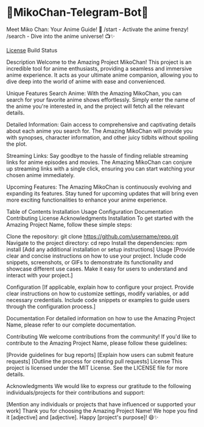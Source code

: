 # 🌟MikoChan-Telegram-Bot🌟
 Meet Miko Chan: Your Anime Guide! 🌸 /start - Activate the anime frenzy! /search - Dive into the anime universe! 📺✨


[License](https://img.shields.io/badge/license-MIT-blue.svg)
Build Status

Description
Welcome to the Amazing Project MikoChan! This project is an incredible tool for anime enthusiasts, providing a seamless and immersive anime experience. It acts as your ultimate anime companion, allowing you to dive deep into the world of anime with ease and convenienced. 

Unique Features
Search Anime: With the Amazing MikoChan, you can search for your favorite anime shows effortlessly. Simply enter the name of the anime you're interested in, and the project will fetch all the relevant details.

Detailed Information: Gain access to comprehensive and captivating details about each anime you search for. The Amazing MikoChan will provide you with synopses, character information, and other juicy tidbits without spoiling the plot.

Streaming Links: Say goodbye to the hassle of finding reliable streaming links for anime episodes and movies. The Amazing MikoChan can conjure up streaming links with a single click, ensuring you can start watching your chosen anime immediately.

Upcoming Features: The Amazing MikoChan is continuously evolving and expanding its features. Stay tuned for upcoming updates that will bring even more exciting functionalities to enhance your anime experience.

Table of Contents
Installation
Usage
Configuration
Documentation
Contributing
License
Acknowledgments
Installation
To get started with the Amazing Project Name, follow these simple steps:

Clone the repository: git clone https://github.com/username/repo.git
Navigate to the project directory: cd repo
Install the dependencies: npm install
[Add any additional installation or setup instructions]
Usage
[Provide clear and concise instructions on how to use your project. Include code snippets, screenshots, or GIFs to demonstrate its functionality and showcase different use cases. Make it easy for users to understand and interact with your project.]

Configuration
[If applicable, explain how to configure your project. Provide clear instructions on how to customize settings, modify variables, or add necessary credentials. Include code snippets or examples to guide users through the configuration process.]

Documentation
For detailed information on how to use the Amazing Project Name, please refer to our complete documentation.

Contributing
We welcome contributions from the community! If you'd like to contribute to the Amazing Project Name, please follow these guidelines:

[Provide guidelines for bug reports]
[Explain how users can submit feature requests]
[Outline the process for creating pull requests]
License
This project is licensed under the MIT License. See the LICENSE file for more details.

Acknowledgments
We would like to express our gratitude to the following individuals/projects for their contributions and support:

[Mention any individuals or projects that have influenced or supported your work]
Thank you for choosing the Amazing Project Name! We hope you find it [adjective] and [adjective]. Happy [project's purpose]! 😄✨
